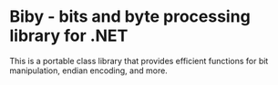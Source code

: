 # Biby - bits and byte processing library for .NET

This is a portable class library that provides efficient functions for
bit manipulation, endian encoding, and more.
